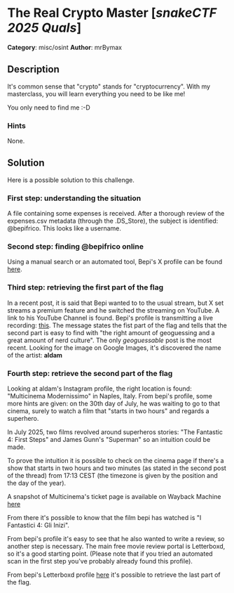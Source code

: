 # The Real Crypto Master [_snakeCTF 2025 Quals_]

**Category**: misc/osint
**Author**: mrBymax

## Description

It's common sense that "crypto" stands for "cryptocurrency".
With my masterclass, you will learn everything you need to be like me!

You only need to find me :-D

### Hints

None.

## Solution

Here is a possible solution to this challenge.

### First step: understanding the situation

A file containing some expenses is received. After a thorough review of the expenses.csv metadata (through the .DS_Store), the subject is identified: @bepifrico. This looks like a username.

### Second step: finding @bepifrico online

Using a manual search or an automated tool, Bepi's X profile can be found [here](https://x.com/bepifrico).

### Third step: retrieving the first part of the flag

In a recent post, it is said that Bepi wanted to to the usual stream, but X set streams a premium feature and he switched the streaming on YouTube.
A link to his YouTube Channel is found. Bepi's profile is transmitting a live recording: [this](./attachments/streaming_audio.wav).
The message states the fist part of the flag and tells that the second part is easy to find with "the right amount of geoguessing and a great amount of nerd culture".
The only _geoguessable_ post is the most recent. Looking for the image on Google Images, it's discovered the name of the artist: **aldam**

### Fourth step: retrieve the second part of the flag

Looking at aldam's Instagram profile, the right location is found: "Multicinema Modernissimo" in Naples, Italy.
From bepi's profile, some more hints are given: on the 30th day of July, he was waiting to go to that cinema, surely to watch a film that "starts in two hours" and regards a superhero.

In July 2025, two films revolved around superheros stories: "The Fantastic 4: First Steps" and James Gunn's "Superman" so an intuition could be made.

To prove the intuition it is possible to check on the cinema page if there's a show that starts in two hours and two minutes (as stated in the second post of the thread) from 17:13 CEST (the timezone is given by the position and the day of the year).

A snapshot of Multicinema's ticket page is available on Wayback Machine [here](https://web.archive.org/web/20250730152622/https://modernissimo.andromeda.andromedacinemas.it/)

From there it's possible to know that the film bepi has watched is "I Fantastici 4: Gli Inizi".

From bepi's profile it's easy to see that he also wanted to write a review, so another step is necessary. The main free movie review portal is Letterboxd, so it's a good starting point. (Please note that if you tried an automated scan in the first step you've probably already found this profile).

From bepi's Letterboxd profile [here](https://letterboxd.com/bepifrico/) it's possible to retrieve the last part of the flag.
